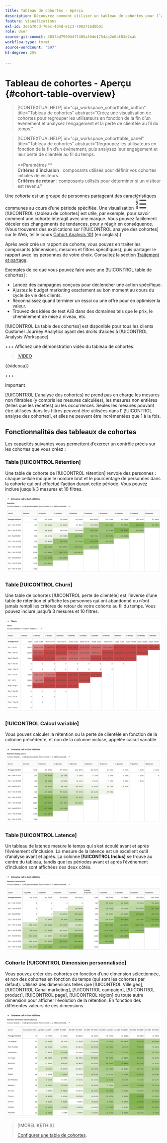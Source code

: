 ```yaml
---
title: Tableau de cohortes - Aperçu
description: Découvrez comment utiliser un tableau de cohortes pour l’analyse des cohortes dans Analysis Workspace
feature: Visualizations
exl-id: 3e3a70cd-70ec-4d4d-81c3-7902716d0b01
role: User
source-git-commit: 383fad799944f7405af6de1754aa2e0af83e2cab
workflow-type: tm+mt
source-wordcount: '597'
ht-degree: 25%

---
```


# Tableau de cohortes - Aperçu {#cohort-table-overview}

<!-- markdownlint-disable MD034 -->

>[!CONTEXTUALHELP]
>id="cja_workspace_cohorttable_button"
>title="Tableau de cohortes"
>abstract="Créez une visualisation de cohortes pour regrouper les utilisateurs en fonction de la fin d’un événement et analysez l’engagement et la perte de clientèle au fil du temps."

<!-- markdownlint-enable MD034 -->

<!-- markdownlint-disable MD034 -->

>[!CONTEXTUALHELP]
>id="cja_workspace_cohorttable_panel"
>title="Tableau de cohortes"
>abstract="Regroupez les utilisateurs en fonction de la fin d’un événement, puis analysez leur engagement et leur perte de clientèle au fil du temps.<br/><br/>**Paramètres **<br/>**Critères d’inclusion** : composants utilisés pour définir vos cohortes initiales de visiteurs.<br/>**Critères de retour** : composants utilisés pour déterminer si un visiteur est revenu."

<!-- markdownlint-enable MD034 -->


Une *cohorte* est un groupe de personnes partageant des caractéristiques communes au cours d’une période spécifiée. Une visualisation ![ ](/help/assets/icons/TextNumbered.svg) [!UICONTROL  {tableau de cohortes] est utile, par exemple, pour savoir comment une cohorte interagit avec une marque. Vous pouvez facilement déceler des changements de tendances, pour y réagir en conséquence. (Vous trouverez des explications sur l’[!UICONTROL analyse des cohortes] sur le Web, tel le cours [Cohort Analysis 101](https://fr.wikipedia.org/wiki/Cohort_analysis) (en anglais).)

Après avoir créé un rapport de cohorte, vous pouvez en traiter les composants (dimensions, mesures et filtres spécifiques), puis partager le rapport avec les personnes de votre choix. Consultez la section [Traitement et partage](/help/analysis-workspace/curate-share/curate.md).

Exemples de ce que vous pouvez faire avec une [!UICONTROL table de cohortes] :

* Lancez des campagnes conçues pour déclencher une action spécifique.
* Ajustez le budget marketing exactement au bon moment au cours du cycle de vie des clients.
* Reconnaissez quand terminer un essai ou une offre pour en optimiser la valeur.
* Trouvez des idées de test A/B dans des domaines tels que le prix, le cheminement de mise à niveau, etc.

[!UICONTROL La table des cohortes] est disponible pour tous les clients Customer Journey Analytics ayant des droits d’accès à [!UICONTROL Analysis Workspace].

+++ Affichez une démonstration vidéo du tableau de cohortes.

>[!VIDEO](https://video.tv.adobe.com/v/23990/?quality=12)

{{videoaa}}

+++

>[!IMPORTANT]
>
>[!UICONTROL L’analyse des cohortes] ne prend pas en charge les mesures non filtrables (y compris les mesures calculées), les mesures non entières (telles que les recettes) ou les occurrences. Seules les mesures pouvant être utilisées dans les filtres peuvent être utilisées dans l’ [!UICONTROL analyse des cohortes], et elles ne peuvent être incrémentées que 1 à la fois.

## Fonctionnalités des tableaux de cohortes

Les capacités suivantes vous permettent d’exercer un contrôle précis sur les cohortes que vous créez :

### Table [!UICONTROL Rétention]

Une table de cohorte de [!UICONTROL rétention] renvoie des personnes : chaque cellule indique le nombre brut et le pourcentage de personnes dans la cohorte qui ont effectué l’action durant cette période. Vous pouvez inclure jusqu’à 3 mesures et 10 filtres.

![Rapport de cohorte sur la conversion montrant les unités et le pourcentage de personnes dans la cohorte.](assets/retention-report.png)

### Table [!UICONTROL Churn]

Une table de cohortes [!UICONTROL perte de clientèle] est l’inverse d’une table de rétention et affiche les personnes qui ont abandonné ou n’ont jamais rempli les critères de retour de votre cohorte au fil du temps. Vous pouvez inclure jusqu’à 3 mesures et 10 filtres.

![Tableau de perte de clientèle présentant les unités et le pourcentage de personnes qui ne répondent pas aux critères de retour d’une cohorte.](assets/churn-report.png)

### [!UICONTROL Calcul variable]

Vous pouvez calculer la rétention ou la perte de clientèle en fonction de la colonne précédente, et non de la colonne incluse, appelée calcul variable.

![ Rapport de rétention des cohortes montrant des calculs basés sur une colonne précédente de données.](assets/retention-report-rolling.png)

### Table [!UICONTROL Latence]

Un tableau de latence mesure le temps qui s’est écoulé avant et après l’événement d’inclusion. La mesure de la latence est un excellent outil d’analyse avant et après. La colonne **[!UICONTROL Inclus]** se trouve au centre du tableau, tandis que les périodes avant et après l’événement d’inclusion sont affichées des deux côtés.

![Rapport de cohorte montrant le temps écoulé avant et après un événement.](assets/retention-report-latency.png)

### Cohorte [!UICONTROL Dimension personnalisée]

Vous pouvez créer des cohortes en fonction d’une dimension sélectionnée, et non des cohortes en fonction du temps (qui sont les cohortes par défaut). Utilisez des dimensions telles que [!UICONTROL Ville géo], [!UICONTROL Canal marketing], [!UICONTROL campaign], [!UICONTROL product], [!UICONTROL page], [!UICONTROL région] ou toute autre dimension pour afficher l’évolution de la rétention. En fonction des différentes valeurs de ces dimensions.

![Rapport de cohorte présentant un rapport personnalisé avec des dimensions sélectionnées et non la cohorte temporelle par défaut.](assets/retention-dimensions.png)

>[!MORELIKETHIS]
>
>[Configurer une table de cohortes](/help/analysis-workspace/visualizations/cohort-table/t-cohort.md).
>

